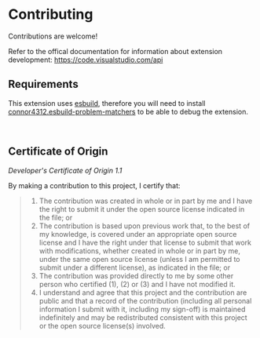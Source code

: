 # Contributing

Contributions are welcome! 

Refer to the offical documentation for information about extension development: https://code.visualstudio.com/api


## Requirements
This extension uses [esbuild](https://esbuild.github.io/), 
therefore you will need to install
[connor4312.esbuild-problem-matchers](https://marketplace.visualstudio.com/items?itemName=connor4312.esbuild-problem-matchers) to be able to debug the extension.


<br>


## Certificate of Origin

*Developer's Certificate of Origin 1.1*

By making a contribution to this project, I certify that:

> 1. The contribution was created in whole or in part by me and I have the right to submit it under the open source license indicated in the file; or
> 1. The contribution is based upon previous work that, to the best of my knowledge, is covered under an appropriate open source license and I have the right under that license to submit that work with modifications, whether created in whole or in part by me, under the same open source license (unless I am permitted to submit under a different license), as indicated in the file; or
> 1. The contribution was provided directly to me by some other person who certified (1), (2) or (3) and I have not modified it.
> 1. I understand and agree that this project and the contribution are public and that a record of the contribution (including all personal information I submit with it, including my sign-off) is maintained indefinitely and may be redistributed consistent with this project or the open source license(s) involved.
